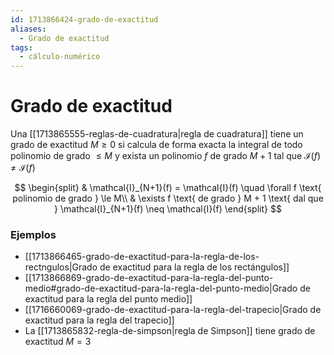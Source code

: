 ```yaml
---
id: 1713866424-grado-de-exactitud
aliases:
  - Grado de exactitud
tags:
  - cálculo-numérico
---
```


# Grado de exactitud

Una [[1713865555-reglas-de-cuadratura|regla de cuadratura]] tiene un grado de exactitud $M \ge 0$ si calcula de forma exacta la integral de todo polinomio de grado $\le M$ y exista un polinomio $f$ de grado $M + 1$ tal que $\mathcal{I}(f) \neq \mathcal{I}(f)$

$$
\begin{split}
    & \mathcal{I}_{N+1}(f) = \mathcal{I}(f) \quad \forall f \text{ polinomio de grado } \le M\\
    & \exists f \text{ de grado } M + 1 \text{ dal que } \mathcal{I}_{N+1}(f) \neq \mathcal{I}(f)
\end{split}
$$

### Ejemplos

- [[1713866465-grado-de-exactitud-para-la-regla-de-los-rectngulos|Grado de exactitud para la regla de los rectángulos]] 
- [[1713866869-grado-de-exactitud-para-la-regla-del-punto-medio#grado-de-exactitud-para-la-regla-del-punto-medio|Grado de exactitud para la regla del punto medio]]
- [[1716660069-grado-de-exactitud-para-la-regla-del-trapecio|Grado de exactitud para la regla del trapecio]]
- La [[1713865832-regla-de-simpson|regla de Simpson]] tiene grado de exactitud $M=3$
